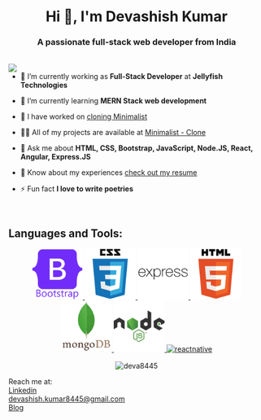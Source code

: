 <h1 align="center">Hi 👋, I'm Devashish Kumar</h1>
<h3 align="center">A passionate full-stack web developer from India</h3><br>
<img align="left" hight="700px" width="500px" src="https://www.webhopers.com/wp-content/uploads/2021/05/MERN-Stack-Development-Company.png">

- 🔭 I’m currently working as **Full-Stack Developer** at **Jellyfish Technologies**

- 🌱 I’m currently learning **MERN Stack web development**

- 👯 I have worked on [cloning Minimalist](https://peaceful-euler-5df790.netlify.app/)

- 👨‍💻 All of my projects are available at [Minimalist - Clone](dev-ashish-1506.netlify.app)

- 💬 Ask me about **HTML, CSS, Bootstrap, JavaScript, Node.JS, React, Angular, Express.JS**


- 📄 Know about my experiences [check out my resume](https://drive.google.com/file/d/1eAXtZepSMAVR8_y2f8Yz_B3ppvtnMKMl/view?usp=sharing)

- ⚡ Fun fact **I love to write poetries**

<br>


<h2 align="left" text-sixe="50px">Languages and Tools:</h2>
<p align="center"> <a href="https://getbootstrap.com" target="_blank" rel="noreferrer"> <img src="https://raw.githubusercontent.com/devicons/devicon/master/icons/bootstrap/bootstrap-plain-wordmark.svg" alt="bootstrap" width="100" height="100"/> </a> <a href="https://www.w3schools.com/css/" target="_blank" rel="noreferrer"> <img src="https://raw.githubusercontent.com/devicons/devicon/master/icons/css3/css3-original-wordmark.svg" alt="css3" width="100" height="100"/> </a> <a href="https://expressjs.com" target="_blank" rel="noreferrer"> <img src="https://raw.githubusercontent.com/devicons/devicon/master/icons/express/express-original-wordmark.svg" alt="express" width="100" height="100"/> </a> <a href="https://www.w3.org/html/" target="_blank" rel="noreferrer"> <img src="https://raw.githubusercontent.com/devicons/devicon/master/icons/html5/html5-original-wordmark.svg" alt="html5" width="100" height="100"/> </a> <a href="https://www.mongodb.com/" target="_blank" rel="noreferrer"> <img src="https://raw.githubusercontent.com/devicons/devicon/master/icons/mongodb/mongodb-original-wordmark.svg" alt="mongodb" width="100" height="100"/> </a> <a href="https://nodejs.org" target="_blank" rel="noreferrer"> <img src="https://raw.githubusercontent.com/devicons/devicon/master/icons/nodejs/nodejs-original-wordmark.svg" alt="nodejs" width="100" height="100"/> </a> <a href="https://reactnative.dev/" target="_blank" rel="noreferrer"> <img src="https://reactnative.dev/img/header_logo.svg" alt="reactnative" width="100" height="100"/> </a> </p>

<p align="center" background-color="blue"><img align="center" src="https://github-readme-stats.vercel.app/api/top-langs?username=deva8445&show_icons=true&locale=en&layout=compact" alt="deva8445" /></p>

Reach me at:<br>
[Linkedin](https://www.linkedin.com/in/kumar-deva/)<br>
[devashish.kumar8445@gmail.com](mailto:devashish.kumar8445@gmail.com)<br>
[Blog](https://medium.com/@devashish.kumar8445/clone-of-minimalist-co-including-frontend-backend-8fcca8f7df74)

